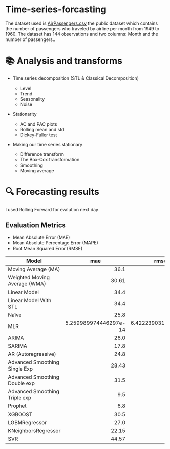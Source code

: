 # Time-series-forcasting
The dataset used is [AirPassengers.csv](https://github.com/mob2dr/Time-series-forcasting/files/11360190/AirPassengers.csv) 
the  public dataset which contains the number of passengers who traveled by airline per month from 1949 to 1960. The dataset has 144 observations and two columns: Month and the number of passengers..
#  📚 Analysis and transforms

* Time series decomposition (STL & Classical Decomposition)
  * Level
  * Trend
  * Seasonality 
  * Noise
  
* Stationarity
  * AC and PAC plots
  * Rolling mean and std
  * Dickey-Fuller test
  
* Making our time series stationary
  * Difference transform
  * The Box-Cox transformation
  * Smoothing
  * Moving average



# :mag: Forecasting results
I used Rolling Forward for evalution next day
## Evaluation Metrics
* Mean Absolute Error (MAE) 
* Mean Absolute Percentage Error (MAPE)
* Root Mean Squared Error (RMSE)

<table class="table table-bordered table-hover table-condensed">
<thead><tr><th title="Field #1">Model</th>
<th title="Field #2">mae</th>
<th title="Field #3">rmse</th>
<th title="Field #4">mape</th>
</tr></thead>
<tbody><tr>
<td>Moving Average (MA)</td>
<td align="right">36.1</td>
<td align="right">48.36</td>
<td align="right">12.25</td>
</tr>
<tr>
<td>Weighted Moving Average (WMA)</td>
<td align="right">30.61</td>
<td align="right">40.90</td>
<td align="right">10.45</td>
</tr>
<tr>
<td>Linear Model</td>
<td align="right">34.4</td>
<td align="right">45.7</td>
<td align="right">12.3</td>
</tr>
<tr>
<td>Linear Model With STL</td>
<td align="right">34.4</td>
<td align="right">45.7</td>
<td align="right">12.3</td>
</tr>
<tr>
<td>Naïve</td>
<td align="right">25.8</td>
<td align="right">33.7</td>
<td align="right">9.01</td>
</tr>
<tr>
<td>MLR</td>
<td align="right">5.259989974446297e-14</td>
<td align="right">6.422239031165233e-14</td>
<td align="right">1.8281416595513634e-14</td>
</tr>
<tr>
<td>ARIMA</td>
<td align="right">26.0</td>
<td align="right">32.98</td>
<td align="right">32.5</td>
</tr>
<tr>
<td>SARIMA</td>
<td align="right">17.8</td>
<td align="right"> 22.63</td>
<td align="right">5.79</td>
</tr>
<tr>
<td>AR (Autoregressive)</td>
<td align="right">24.8</td>
<td align="right">31.036</td>
<td align="right">8.94</td>
</tr>
<tr>
<td>Advanced Smoothing Single Exp</td>
<td align="right">28.43</td>
<td align="right">36.26</td>
<td align="right">8.9</td>
</tr>
<tr>
<td>Advanced Smoothing Double exp</td>
<td align="right">31.5</td>
<td align="right">39.9</td>
<td align="right">3.34/td>
</tr>
<tr>
<td>Advanced Smoothing Triple exp</td>
<td align="right">9.5</td>
<td align="right">12.7</td>
<td align="right">9.7</td>
</tr>
 <tr>
<td>Prophet</td>
<td align="right">6.8</td>
<td align="right">6.87</td>
<td align="right">3.14</td>
</tr>
<tr>
<td>XGBOOST</td>
<td align="right">30.5</td>
<td align="right">41.3</td>
<td align="right">6.97</td>
</tr>
<tr>
<td>LGBMRegressor</td>
<td align="right">27.0</td>
<td align="right">38.0</td>
<td align="right">6.22</td>
</tr>
<tr>
<td>KNeighborsRegressor</td>
<td align="right"> 22.15</td>
<td align="right">25.48</td>
<td align="right">4.72</td>
</tr>
<tr>
<td>SVR</td>
<td align="right">44.57</td>
<td align="right">56.77</td>
<td align="right">9.259</td>
</tr>
</tbody></table>

